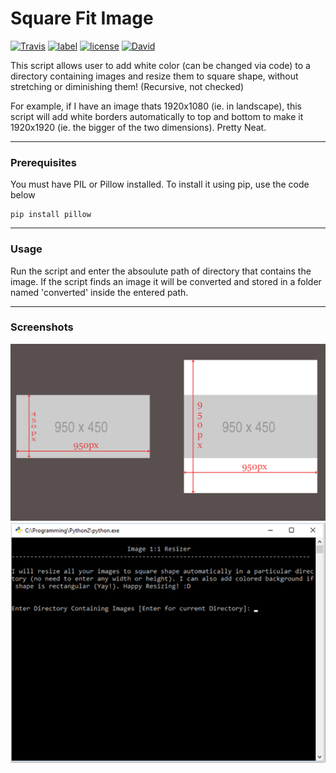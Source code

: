 # Square Fit Image
[![Travis](https://img.shields.io/travis/rust-lang/rust.svg)]()
[![label](https://img.shields.io/github/issues-raw/badges/shields/website.svg)]()
[![license](https://img.shields.io/github/license/mashape/apistatus.svg)]()
[![David](https://img.shields.io/david/expressjs/express.svg)]()

This script allows user to add white color (can be changed via code) to a directory containing images and resize them to square shape, without stretching or diminishing them! (Recursive, not checked)

For example, if I have an image thats 1920x1080 (ie. in landscape), this script will add white borders automatically to top and bottom to make it 1920x1920 (ie. the bigger of the two dimensions). Pretty Neat.

---

### Prerequisites
You must have PIL or Pillow installed. To install it using pip, use the code below
```
pip install pillow
```

---

### Usage
Run the script and enter the absoulute path of directory that contains the image. If the script finds an image it will be converted and stored in a folder named 'converted' inside the entered path.

---

### Screenshots
![](screen1.png)
![](screen2.png)
